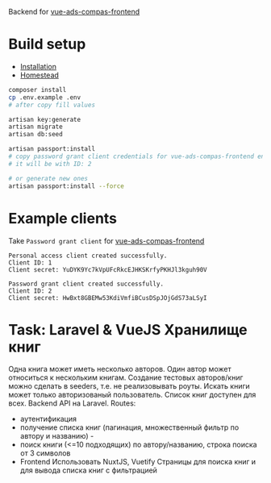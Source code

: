Backend for [vue-ads-compas-frontend](https://github.com/maxim-usikov/vue-ads-compas-frontend)

# Build setup
* [Installation](https://laravel.com/docs/5.8/installation)
* [Homestead](https://laravel.com/docs/5.8/homestead)

```bash
composer install
cp .env.example .env
# after copy fill values

artisan key:generate
artisan migrate
artisan db:seed

artisan passport:install 
# copy password grant client credentials for vue-ads-compas-frontend env
# it will be with ID: 2

# or generate new ones
artisan passport:install --force
```

# Example clients
Take `Password grant client` for [vue-ads-compas-frontend](https://github.com/maxim-usikov/vue-ads-compas-frontend)

```
Personal access client created successfully.
Client ID: 1
Client secret: YuDYK9Yc7kVpUFcRkcEJHKSKrfyPKHJl3kguh90V

Password grant client created successfully.
Client ID: 2
Client secret: HwBxt8GBEMw53KdiVmfiBCusDSpJOjGdS73aLSyI
```

# Task: Laravel & VueJS Хранилище книг
Одна книга может иметь несколько авторов. Один автор может относиться к
нескольким книгам. Создание тестовых авторов/книг можно сделать в seeders, т.е.
не реализовывать роуты.  Искать книги может только авторизованый пользователь.
Список книг доступен для всех. Backend API на Laravel. 
Routes:
- аутентификация
- получение списка книг (пагинация, множественный фильтр по автору и названию) -
- поиск книги (<=10 подходящих) по автору/названию, строка поиска от 3 символов
- Frontend Использовать NuxtJS, Vuetify Страницы для поиска книг и для вывода
  списка книг с фильтрацией

